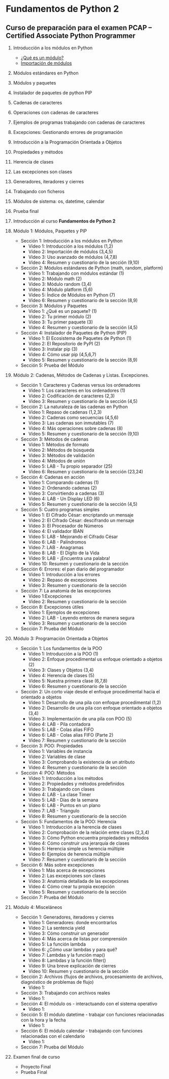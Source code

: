 # Fundamentos de Python 2
## Curso de preparación para el examen PCAP – Certified Associate Python Programmer

1. Introducción a los módulos en Python
    * [¿Qué es un módulo?](contenido/seccion01/clase2.md)
    * [Importación de módulos](contenido/seccion01/clase2.md)

2. Módulos estándares en Python
3. Módulos y paquetes
4. Instalador de paquetes de python PIP
5. Cadenas de caracteres 
6. Operaciones con cadenas de caracteres
7. Ejemplos de programas trabajando con cadenas de caracteres
8. Excepciones: Gestionando errores de programación
9. Introducción a la Programación Orientada a Objetos
10. Propiedades y métodos
11. Herencia de clases
12. Las excepciones son clases
13. Generadores, iteradores y cierres
14. Trabajando con ficheros
15. Módulos de sistema: os, datetime, calendar
16. Prueba final


1. Introducción al curso **Fundamentos de Python 2**
2. Módulo 1: Módulos, Paquetes y PIP
    * Sección 1: Introducción a los módulos en Python
        * Vídeo 1: Introducción a los módulos (1,2)
        * Vídeo 2: Importación de módulos (3,4,5)
        * Vídeo 3: Uso avanzado de módulos (4,7,8)
        * Vídeo 4: Resumen y cuestionario de la sección (9,10)
    * Sección 2: Módulos estándares de Python (math, random, platform)
        * Vídeo 1: Trabajando con módulos estándar (1)
        * Vídeo 2: Módulo math (2)
        * Vídeo 3: Módulo random (3,4)
        * Vídeo 4: Módulo platform (5,6)
        * Vídeo 5: Índice de Módulos en Python (7)
        * Vídeo 6: Resumen y cuestionario de la sección (8,9)
    * Sección 3: Módulos y Paquetes
        * Vídeo 1: ¿Qué es un paquete? (1)
        * Vídeo 2: Tu primer módulo (2)
        * Vídeo 3: Tu primer paquete (3)
        * Vídeo 4: Resumen y cuestionario de la sección (4,5)
    * Sección 4: Instalador de Paquetes de Python (PIP)
        * Vídeo 1: El Ecosistema de Paquetes de Python (1)
        * Vídeo 2:  El Repositorio de PyPI (2)
        * Vídeo 3: Instalar pip (3)
        * Vídeo 4: Cómo usar pip (4,5,6,7)
        * Vídeo 5: Resumen y cuestionario de la sección (8,9)
    * Sección 5: Prueba del Módulo  
3. Módulo 2: Cadenas, Métodos de Cadenas y Listas. Excepciones.
    * Sección 1: Caracteres y Cadenas versus los ordenadores
        * Vídeo 1: Los caracteres en los ordenadores (1)
        * Vídeo 2: Codificación de caracteres (2,3)
        * Vídeo 3: Resumen y cuestionario de la sección (4,5)
    * Sección 2: La naturaleza de las cadenas en Python
        * Vídeo 1: Repaso de cadenas (1,2,3)
        * Vídeo 2: Cadenas como secuencias (4,5,6)
        * Vídeo 3: Las cadenas son inmutables (7)
        * Vídeo 4: Más operaciones sobre cadenas (8)
        * Vídeo 5: Resumen y cuestionario de la sección (9,10)
    * Sección 3: Métodos de cadenas
        * Vídeo 1: Métodos de formato 
        * Vídeo 2: Métodos de búsqueda
        * Video 3: Métodos de validación
        * Vídeo 4: Métodos de unión
        * Vídeo 5: LAB - Tu propio separador (25)
        * Vídeo 6: Resumen y cuestionario de la sección (23,24)
    * Sección 4: Cadenas en acción
        * Vídeo 1: Comparando cadenas (1)
        * Vídeo 2: Ordenando cadenas (2)
        * Vídeo 3: Convirtiendo a cadenas (3)
        * Vídeo 4: LAB - Un Display LED (6)
        * Vídeo 5: Resumen y cuestionario de la sección (4,5)
    * Sección 5: Cuatro programas simples
        * Vídeo 1: El Cifrado César: encriptando un mensaje
        * Vídeo 2: El Cifrado César: descifrando un mensaje
        * Vídeo 3: El Procesador de Números
        * Vídeo 4: El validador IBAN
        * Vídeo 5: LAB - Mejorando el Cifrado César
        * Vídeo 6: LAB - Palíndromos
        * Vídeo 7: LAB - Anagramas
        * Vídeo 8: LAB - El Dígito de la Vida
        * Vídeo 9: LAB - ¡Encuentra una palabra!
        * Vídeo 10: Resumen y cuestionario de la sección
    * Sección 6: Errores: el pan diario del programador
        * Vídeo 1: Introducción a  los errores
        * Vídeo 2: Repaso de excepciones
        * Vídeo 3: Resumen y cuestionario de la sección
    * Sección 7: La anatomía de las excepciones
        * Vídeo 1:Excepciones
        * Vídeo 2: Resumen y cuestionario de la sección
    * Sección 8: Excepciones útiles
        * Vídeo 1: Ejemplos de excepciones
        * Vídeo 2:  LAB - Leyendo enteros de manera segura
        * Vídeo 3: Resumen y cuestionario de la sección
    * Sección 7: Prueba del Módulo

4. Módulo 3: Programación Orientada a Objetos
    * Sección 1: Los fundamentos de la POO   
        * Vídeo 1: Introducción a la POO (1)
        * Vídeo 2: Enfoque procedimental us enfoque orientado a objetos (2)
        * Vídeo 3: Clases y Objetos (3,4)
        * Vídeo 4: Herencia de clases (5)
        * Vídeo 5: Nuestra primera clase (6,7,8)
        * Vídeo 6: Resumen y cuestionario de la sección
    * Sección 2: Un corto viaje desde el enfoque procedimental hacia el orientado a objetos
        * Vídeo 1: Desarrollo de una pila con enfoque procedimental (1,2)
        * Vídeo 2: Desarrollo de una pila con enfoque orientado a objetos (3,4)
        * Vídeo 3: Implementación de una pila con POO (5)
        * Vídeo 4: LAB - Pila contadora
        * Vídeo 5: LAB - Colas alias FIFO
        * Vídeo 6: LAB - Colas alias FIFO (Parte 2)
        * Vídeo 7: Resumen y cuestionario de la sección 
    * Sección 3: POO: Propiedades
        * Vídeo 1: Variables de instancia
        * Vídeo 2: Variables de clase
        * Vídeo 3: Comprobando la existencia de un atributo
        * Vídeo 4: Resumen y cuestionario de la sección
    * Sección 4: POO: Métodos
        * Vídeo 1: Introducción a los métodos
        * Vídeo 2: Propiedades y métodos predefinidos
        * Vídeo 3: Trabajando con clases
        * Vídeo 4: LAB - La clase Timer
        * Vídeo 5: LAB - Días de la semana
        * Vídeo 6: LAB - Puntos en un plano
        * Vídeo 7: LAB - Tríangulo
        * Vídeo 8: Resumen y cuestionario de la sección
    * Sección 5: Fundamentos de la POO: Herencia
        * Vídeo 1: Introducción a la herencia de clases
        * Vídeo 2: Comprobación de la relación entre clases (2,3,4)
        * Vídeo 3: Cómo Python encuentra propiedades y métodos
        * Vídeo 4: Cómo construir una jerarquía de clases
        * Vídeo 5: Herencia simple us herencia múltiple
        * Vídeo 6: Ejemplos de herencia múltiple
        * Vídeo 7: Resumen y cuestionario de la sección
    * Sección 6: Más sobre excepciones
        * Vídeo 1: Más acerca de excepciones
        * Vídeo 2: Las excepciones son clases
        * Vídeo 3: Anatomía detallada de las excepciones
        * Vídeo 4: Cómo crear tu propia excepción
        * Vídeo 5: Resumen y cuestionario de la sección
    * Sección 7: Prueba del Módulo

5. Módulo 4: Misceláneos
    * Sección 1: Generadores, iteradores y cierres
        * Vídeo 1: Generadores: donde encontrarlos
        * Vídeo 2: La sentencia yield
        * Vídeo 3: Cómo construir un generador
        * Vídeo 4: Más acerca de listas por comprensión
        * Vídeo 5: La función lambda
        * Vídeo 6: ¿Cómo usar lambdas y para qué?
        * Vídeo 7: Lambdas y la función map()
        * Vídeo 8: Lambdas y la función filter()
        * Vídeo 9: Una breve explicación de cierres
        * Vídeo 10: Resumen y cuestionario de la sección
    * Sección 2: Archivos (flujos de archivos, procesamiento de archivos, diagnóstico de problemas de flujo)
        * Vídeo 1: 
    * Sección 3: Trabajando con archivos reales
        * Vídeo 1: 
    * Sección 4: El módulo os - interactuando con el sistema operativo
        * Vídeo 1:     
    * Sección 5: El módulo datetime - trabajar con funciones relacionadas con la hora y la fecha
        * Vídeo 1: 
    * Sección 6: El módulo calendar - trabajando con funciones relacionadas con el calendario
        * Vídeo 1: 
    * Sección 7: Prueba del Módulo
6. Examen final de curso
    * Proyecto Final
    * Prueba Final
